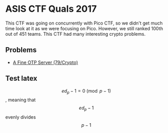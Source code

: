 # ASIS CTF Quals 2017

This CTF was going on concurrently with Pico CTF, so we didn't get much time look at it as we were focusing on Pico.
However, we still ranked 100th out of 451 teams. This CTF had many interesting crypto problems.

## Problems

* [A Fine OTP Server (79/Crypto)](problems/A_Fine_OTP_Server.md)


## Test latex

$$ed_p - 1 = 0\pmod{p-1}$$, meaning that $$ed_p - 1$$ evenly divides $$p-1$$
